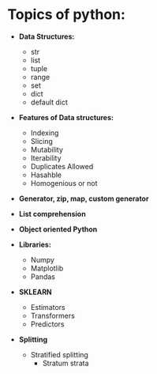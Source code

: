 # Topics of python:

* **Data Structures:**
	- str
	- list
	- tuple
	- range
	- set
	- dict
	- default dict
* **Features of Data structures:**
	- Indexing
	- Slicing
	- Mutability
	- Iterability
	- Duplicates Allowed
	- Hasahble
	- Homogenious or not
* **Generator, zip, map, custom generator**
* **List comprehension**
* **Object oriented Python**
* **Libraries:**  
	- Numpy
	- Matplotlib
	- Pandas


* **SKLEARN**  
	- Estimators
	- Transformers
	- Predictors

* **Splitting**
	- Stratified splitting
		- Stratum strata